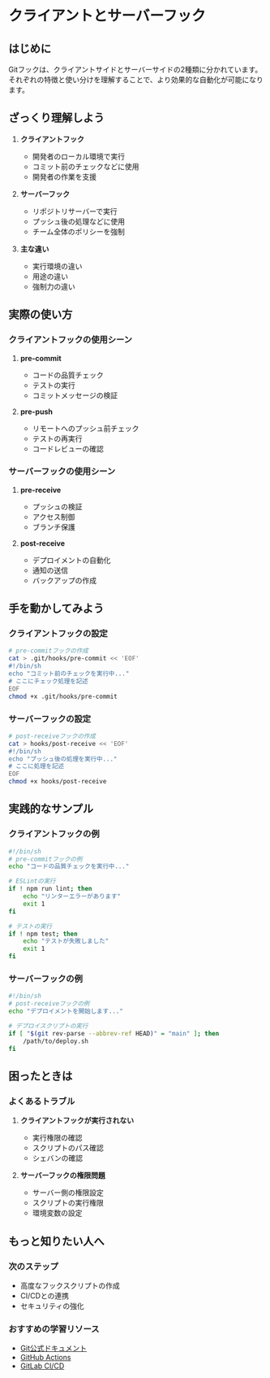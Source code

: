 # クライアントとサーバーフック

## はじめに
Gitフックは、クライアントサイドとサーバーサイドの2種類に分かれています。それぞれの特徴と使い分けを理解することで、より効果的な自動化が可能になります。

## ざっくり理解しよう
1. **クライアントフック**
   - 開発者のローカル環境で実行
   - コミット前のチェックなどに使用
   - 開発者の作業を支援

2. **サーバーフック**
   - リポジトリサーバーで実行
   - プッシュ後の処理などに使用
   - チーム全体のポリシーを強制

3. **主な違い**
   - 実行環境の違い
   - 用途の違い
   - 強制力の違い

## 実際の使い方
### クライアントフックの使用シーン
1. **pre-commit**
   - コードの品質チェック
   - テストの実行
   - コミットメッセージの検証

2. **pre-push**
   - リモートへのプッシュ前チェック
   - テストの再実行
   - コードレビューの確認

### サーバーフックの使用シーン
1. **pre-receive**
   - プッシュの検証
   - アクセス制御
   - ブランチ保護

2. **post-receive**
   - デプロイメントの自動化
   - 通知の送信
   - バックアップの作成

## 手を動かしてみよう
### クライアントフックの設定
```bash
# pre-commitフックの作成
cat > .git/hooks/pre-commit << 'EOF'
#!/bin/sh
echo "コミット前のチェックを実行中..."
# ここにチェック処理を記述
EOF
chmod +x .git/hooks/pre-commit
```

### サーバーフックの設定
```bash
# post-receiveフックの作成
cat > hooks/post-receive << 'EOF'
#!/bin/sh
echo "プッシュ後の処理を実行中..."
# ここに処理を記述
EOF
chmod +x hooks/post-receive
```

## 実践的なサンプル
### クライアントフックの例
```bash
#!/bin/sh
# pre-commitフックの例
echo "コードの品質チェックを実行中..."

# ESLintの実行
if ! npm run lint; then
    echo "リンターエラーがあります"
    exit 1
fi

# テストの実行
if ! npm test; then
    echo "テストが失敗しました"
    exit 1
fi
```

### サーバーフックの例
```bash
#!/bin/sh
# post-receiveフックの例
echo "デプロイメントを開始します..."

# デプロイスクリプトの実行
if [ "$(git rev-parse --abbrev-ref HEAD)" = "main" ]; then
    /path/to/deploy.sh
fi
```

## 困ったときは
### よくあるトラブル
1. **クライアントフックが実行されない**
   - 実行権限の確認
   - スクリプトのパス確認
   - シェバンの確認

2. **サーバーフックの権限問題**
   - サーバー側の権限設定
   - スクリプトの実行権限
   - 環境変数の設定

## もっと知りたい人へ
### 次のステップ
- 高度なフックスクリプトの作成
- CI/CDとの連携
- セキュリティの強化

### おすすめの学習リソース
- [Git公式ドキュメント](https://git-scm.com/docs/githooks)
- [GitHub Actions](https://docs.github.com/ja/actions)
- [GitLab CI/CD](https://docs.gitlab.com/ee/ci/)
